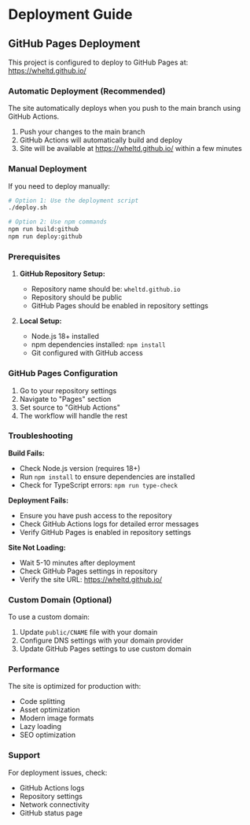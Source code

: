 # Deployment Guide

## GitHub Pages Deployment

This project is configured to deploy to GitHub Pages at: https://wheltd.github.io/

### Automatic Deployment (Recommended)

The site automatically deploys when you push to the main branch using GitHub Actions.

1. Push your changes to the main branch
2. GitHub Actions will automatically build and deploy
3. Site will be available at https://wheltd.github.io/ within a few minutes

### Manual Deployment

If you need to deploy manually:

```bash
# Option 1: Use the deployment script
./deploy.sh

# Option 2: Use npm commands
npm run build:github
npm run deploy:github
```

### Prerequisites

1. **GitHub Repository Setup:**
   - Repository name should be: `wheltd.github.io`
   - Repository should be public
   - GitHub Pages should be enabled in repository settings

2. **Local Setup:**
   - Node.js 18+ installed
   - npm dependencies installed: `npm install`
   - Git configured with GitHub access

### GitHub Pages Configuration

1. Go to your repository settings
2. Navigate to "Pages" section
3. Set source to "GitHub Actions"
4. The workflow will handle the rest

### Troubleshooting

**Build Fails:**
- Check Node.js version (requires 18+)
- Run `npm install` to ensure dependencies are installed
- Check for TypeScript errors: `npm run type-check`

**Deployment Fails:**
- Ensure you have push access to the repository
- Check GitHub Actions logs for detailed error messages
- Verify GitHub Pages is enabled in repository settings

**Site Not Loading:**
- Wait 5-10 minutes after deployment
- Check GitHub Pages settings in repository
- Verify the site URL: https://wheltd.github.io/

### Custom Domain (Optional)

To use a custom domain:

1. Update `public/CNAME` file with your domain
2. Configure DNS settings with your domain provider
3. Update GitHub Pages settings to use custom domain

### Performance

The site is optimized for production with:
- Code splitting
- Asset optimization
- Modern image formats
- Lazy loading
- SEO optimization

### Support

For deployment issues, check:
- GitHub Actions logs
- Repository settings
- Network connectivity
- GitHub status page